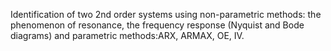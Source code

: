 Identification of two 2nd order systems using non-parametric methods: the phenomenon of resonance, the frequency response (Nyquist and Bode diagrams) and parametric methods:ARX, ARMAX, OE, IV.       
